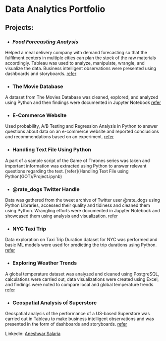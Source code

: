 # Data Analytics Portfolio

## Projects:

* ### **_Food Forecasting Analysis_**

Helped a meal delivery company with demand forecasting so that the fulfilment centers in multiple cities can plan the stock of the raw materials accordingly. Tableau was used to analyze, manipulate, wrangle, and visualize the data. Business intelligent observations were presented using dashboards and storyboards. [refer](https://public.tableau.com/views/Food_Forecasting_Analysis_16868920818220/Story?:language=en-US&:display_count=n&:origin=viz_share_link)


* ### **The Movie Database**

A dataset from The Movies Database was cleaned, explored, and analyzed using Python and then findings were documented in Jupyter Notebook [refer](Investigate_TMDB/project.ipynb)

* ### **E-Commerce Website**

Used probability, A/B Testing and Regression Analysis in Python to answer questions about data on an e-commerce website and reported conclusions and recommendations based on an experiment. [refer](e_commerce_website/Project.ipynb)


* ### **Handling Text File Using Python**

A part of a sample script of the Game of Thrones series was taken and important information was extracted using Python to answer relevant questions regarding the text. [refer](Handling Text File using Python(GOT)/Project.ipynb)


* ### **@rate_dogs Twitter Handle**

Data was gathered from the tweet archive of Twitter user @rate_dogs using Python Libraries, accessed their quality and tidiness and cleaned them using Python. Wrangling efforts were documented in Jupyter Notebook and showcased them using analysis and visualization. [refer](rate_dogs/wrangle_act.ipynb)


* ### **NYC Taxi Trip**
Data exploration on Taxi Trip Duration dataset for NYC was performed and basic ML models were used for predicting the trip durations using Python. [refer](NYC_Taxi_Trip/Project.ipynb)

* ### **Exploring Weather Trends**

A global temperature dataset was analyzed and cleaned using PostgreSQL, calculations were carried out, data visualizations were created using Excel, and findings were noted to compare local and global temperature trends. [refer](Exploring_Weather_Trends/Project.pdf)


* ### **Geospatial Analysis of Superstore**

Geospatial analysis of the performance of a US-based Superstore was carried out in Tableau to make business intelligent observations and was presented in the form of dashboards and storyboards. [refer](https://public.tableau.com/views/GeospatialAnalysisofSuperstore/Story1?:language=en-US&:display_count=n&:origin=viz_share_link)




  
Linkedin: [Aneshwar Salaria](https://www.linkedin.com/in/aneshwar-salaria-8aa4241a3/)

